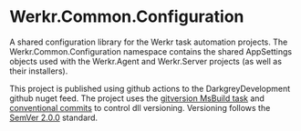 # Werkr.Common.Configuration
A shared configuration library for the Werkr task automation projects. The Werkr.Common.Configuration namespace contains the shared AppSettings objects used with the Werkr.Agent and Werkr.Server projects (as well as their installers).  

This project is published using github actions to the DarkgreyDevelopment github nuget feed. The project uses the [gitversion MsBuild task](https://gitversion.net/docs/usage/msbuild) and [conventional commits](https://www.conventionalcommits.org/en/v1.0.0/#specification) to control dll versioning. Versioning follows the [SemVer 2.0.0](https://semver.org) standard.  